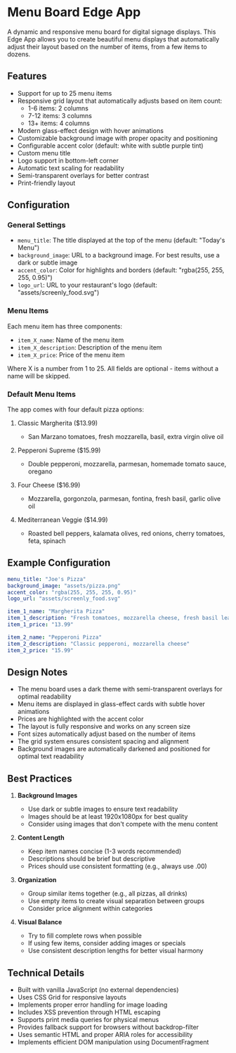 # Menu Board Edge App

A dynamic and responsive menu board for digital signage displays. This Edge App allows you to create beautiful menu displays that automatically adjust their layout based on the number of items, from a few items to dozens.

## Features

- Support for up to 25 menu items
- Responsive grid layout that automatically adjusts based on item count:
  - 1-6 items: 2 columns
  - 7-12 items: 3 columns
  - 13+ items: 4 columns
- Modern glass-effect design with hover animations
- Customizable background image with proper opacity and positioning
- Configurable accent color (default: white with subtle purple tint)
- Custom menu title
- Logo support in bottom-left corner
- Automatic text scaling for readability
- Semi-transparent overlays for better contrast
- Print-friendly layout

## Configuration

### General Settings

- `menu_title`: The title displayed at the top of the menu (default: "Today's Menu")
- `background_image`: URL to a background image. For best results, use a dark or subtle image
- `accent_color`: Color for highlights and borders (default: "rgba(255, 255, 255, 0.95)")
- `logo_url`: URL to your restaurant's logo (default: "assets/screenly_food.svg")

### Menu Items

Each menu item has three components:
- `item_X_name`: Name of the menu item
- `item_X_description`: Description of the menu item
- `item_X_price`: Price of the menu item

Where X is a number from 1 to 25. All fields are optional - items without a name will be skipped.

### Default Menu Items

The app comes with four default pizza options:

1. Classic Margherita ($13.99)
   - San Marzano tomatoes, fresh mozzarella, basil, extra virgin olive oil

2. Pepperoni Supreme ($15.99)
   - Double pepperoni, mozzarella, parmesan, homemade tomato sauce, oregano

3. Four Cheese ($16.99)
   - Mozzarella, gorgonzola, parmesan, fontina, fresh basil, garlic olive oil

4. Mediterranean Veggie ($14.99)
   - Roasted bell peppers, kalamata olives, red onions, cherry tomatoes, feta, spinach

## Example Configuration

```yaml
menu_title: "Joe's Pizza"
background_image: "assets/pizza.png"
accent_color: "rgba(255, 255, 255, 0.95)"
logo_url: "assets/screenly_food.svg"

item_1_name: "Margherita Pizza"
item_1_description: "Fresh tomatoes, mozzarella cheese, fresh basil leaves"
item_1_price: "13.99"

item_2_name: "Pepperoni Pizza"
item_2_description: "Classic pepperoni, mozzarella cheese"
item_2_price: "15.99"
```

## Design Notes

- The menu board uses a dark theme with semi-transparent overlays for optimal readability
- Menu items are displayed in glass-effect cards with subtle hover animations
- Prices are highlighted with the accent color
- The layout is fully responsive and works on any screen size
- Font sizes automatically adjust based on the number of items
- The grid system ensures consistent spacing and alignment
- Background images are automatically darkened and positioned for optimal text readability

## Best Practices

1. **Background Images**
   - Use dark or subtle images to ensure text readability
   - Images should be at least 1920x1080px for best quality
   - Consider using images that don't compete with the menu content

2. **Content Length**
   - Keep item names concise (1-3 words recommended)
   - Descriptions should be brief but descriptive
   - Prices should use consistent formatting (e.g., always use .00)

3. **Organization**
   - Group similar items together (e.g., all pizzas, all drinks)
   - Use empty items to create visual separation between groups
   - Consider price alignment within categories

4. **Visual Balance**
   - Try to fill complete rows when possible
   - If using few items, consider adding images or specials
   - Use consistent description lengths for better visual harmony

## Technical Details

- Built with vanilla JavaScript (no external dependencies)
- Uses CSS Grid for responsive layouts
- Implements proper error handling for image loading
- Includes XSS prevention through HTML escaping
- Supports print media queries for physical menus
- Provides fallback support for browsers without backdrop-filter
- Uses semantic HTML and proper ARIA roles for accessibility
- Implements efficient DOM manipulation using DocumentFragment
